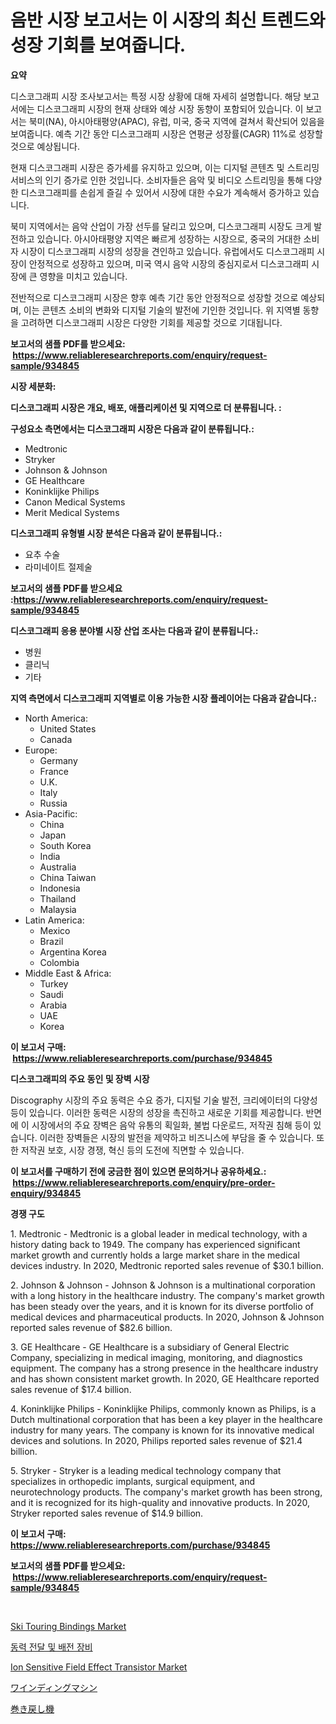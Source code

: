 <p><h1>음반 시장 보고서는 이 시장의 최신 트렌드와 성장 기회를 보여줍니다.</h1></p><p><strong>요약</strong></p>
<p><p>디스코그래피 시장 조사보고서는 특정 시장 상황에 대해 자세히 설명합니다. 해당 보고서에는 디스코그래피 시장의 현재 상태와 예상 시장 동향이 포함되어 있습니다. 이 보고서는 북미(NA), 아시아태평양(APAC), 유럽, 미국, 중국 지역에 걸쳐서 확산되어 있음을 보여줍니다. 예측 기간 동안 디스코그래피 시장은 연평균 성장률(CAGR) 11%로 성장할 것으로 예상됩니다.</p><p>현재 디스코그래피 시장은 증가세를 유지하고 있으며, 이는 디지털 콘텐츠 및 스트리밍 서비스의 인기 증가로 인한 것입니다. 소비자들은 음악 및 비디오 스트리밍을 통해 다양한 디스코그래피를 손쉽게 즐길 수 있어서 시장에 대한 수요가 계속해서 증가하고 있습니다.</p><p>북미 지역에서는 음악 산업이 가장 선두를 달리고 있으며, 디스코그래피 시장도 크게 발전하고 있습니다. 아시아태평양 지역은 빠르게 성장하는 시장으로, 중국의 거대한 소비자 시장이 디스코그래피 시장의 성장을 견인하고 있습니다. 유럽에서도 디스코그래피 시장이 안정적으로 성장하고 있으며, 미국 역시 음악 시장의 중심지로서 디스코그래피 시장에 큰 영향을 미치고 있습니다.</p><p>전반적으로 디스코그래피 시장은 향후 예측 기간 동안 안정적으로 성장할 것으로 예상되며, 이는 콘텐츠 소비의 변화와 디지털 기술의 발전에 기인한 것입니다. 위 지역별 동향을 고려하면 디스코그래피 시장은 다양한 기회를 제공할 것으로 기대됩니다.</p></p>
<p><strong>보고서의 샘플 PDF를 받으세요: &nbsp;<a href="https://www.reliableresearchreports.com/enquiry/request-sample/934845">https://www.reliableresearchreports.com/enquiry/request-sample/934845</a></strong></p>
<p><strong>시장 세분화:</strong></p>
<p><strong> 디스코그래피 시장은 개요, 배포, 애플리케이션 및 지역으로 더 분류됩니다. :</strong></p>
<p><strong>구성요소 측면에서는 디스코그래피 시장은 다음과 같이 분류됩니다.:</strong></p>
<p><ul><li>Medtronic</li><li>Stryker</li><li>Johnson & Johnson</li><li>GE Healthcare</li><li>Koninklijke Philips</li><li>Canon Medical Systems</li><li>Merit Medical Systems</li></ul></p>
<p><strong> 디스코그래피 유형별 시장 분석은 다음과 같이 분류됩니다.:</strong></p>
<p><ul><li>요추 수술</li><li>라미네이트 절제술</li></ul></p>
<p><strong>보고서의 샘플 PDF를 받으세요 :<a href="https://www.reliableresearchreports.com/enquiry/request-sample/934845">https://www.reliableresearchreports.com/enquiry/request-sample/934845</a></strong></p>
<p><strong> 디스코그래피 응용 분야별 시장 산업 조사는 다음과 같이 분류됩니다.:</strong></p>
<p><ul><li>병원</li><li>클리닉</li><li>기타</li></ul></p>
<p><strong>지역 측면에서 디스코그래피 지역별로 이용 가능한 시장 플레이어는 다음과 같습니다.:</strong></p>
<p><ul>
    <li>
        North America:
        <ul>
            <li>United States</li>
            <li>Canada</li>
        </ul>
    </li>
    <li>
        Europe:
        <ul>
            <li>Germany</li>
            <li>France</li>
            <li>U.K.</li>
            <li>Italy</li>
            <li>Russia</li>
        </ul>
    </li>
    <li>
        Asia-Pacific:
        <ul>
            <li>China</li>
            <li>Japan</li>
            <li>South Korea</li>
            <li>India</li>
            <li>Australia</li>
            <li>China Taiwan</li>
            <li>Indonesia</li>
            <li>Thailand</li>
            <li>Malaysia</li>
        </ul>
    </li>
    <li>
        Latin America:
        <ul>
            <li>Mexico</li>
            <li>Brazil</li>
            <li>Argentina Korea</li>
            <li>Colombia</li>
        </ul>
    </li>
    <li>
        Middle East & Africa:
        <ul>
            <li>Turkey</li>
            <li>Saudi</li>
            <li>Arabia</li>
            <li>UAE</li>
            <li>Korea</li>
        </ul>
    </li>
    </ul></p>
<p><strong>이 보고서 구매: &nbsp;<a href="https://www.reliableresearchreports.com/purchase/934845">https://www.reliableresearchreports.com/purchase/934845</a></strong></p>
<p><strong>디스코그래피의 주요 동인 및 장벽 시장</strong></p>
<p><p>Discography 시장의 주요 동력은 수요 증가, 디지털 기술 발전, 크리에이터의 다양성 등이 있습니다. 이러한 동력은 시장의 성장을 촉진하고 새로운 기회를 제공합니다. 반면에 이 시장에서의 주요 장벽은 음악 유통의 획일화, 불법 다운로드, 저작권 침해 등이 있습니다. 이러한 장벽들은 시장의 발전을 제약하고 비즈니스에 부담을 줄 수 있습니다. 또한 저작권 보호, 시장 경쟁, 혁신 등의 도전에 직면할 수 있습니다.</p></p>
<p><strong>이 보고서를 구매하기 전에 궁금한 점이 있으면 문의하거나 공유하세요.: &nbsp;<a href="https://www.reliableresearchreports.com/enquiry/pre-order-enquiry/934845">https://www.reliableresearchreports.com/enquiry/pre-order-enquiry/934845</a></strong></p>
<p><strong>경쟁 구도</strong></p>
<p><p>1. Medtronic - Medtronic is a global leader in medical technology, with a history dating back to 1949. The company has experienced significant market growth and currently holds a large market share in the medical devices industry. In 2020, Medtronic reported sales revenue of $30.1 billion.</p><p>2. Johnson & Johnson - Johnson & Johnson is a multinational corporation with a long history in the healthcare industry. The company's market growth has been steady over the years, and it is known for its diverse portfolio of medical devices and pharmaceutical products. In 2020, Johnson & Johnson reported sales revenue of $82.6 billion.</p><p>3. GE Healthcare - GE Healthcare is a subsidiary of General Electric Company, specializing in medical imaging, monitoring, and diagnostics equipment. The company has a strong presence in the healthcare industry and has shown consistent market growth. In 2020, GE Healthcare reported sales revenue of $17.4 billion.</p><p>4. Koninklijke Philips - Koninklijke Philips, commonly known as Philips, is a Dutch multinational corporation that has been a key player in the healthcare industry for many years. The company is known for its innovative medical devices and solutions. In 2020, Philips reported sales revenue of $21.4 billion.</p><p>5. Stryker - Stryker is a leading medical technology company that specializes in orthopedic implants, surgical equipment, and neurotechnology products. The company's market growth has been strong, and it is recognized for its high-quality and innovative products. In 2020, Stryker reported sales revenue of $14.9 billion.</p></p>
<p><strong>이 보고서 구매: &nbsp; <a href="https://www.reliableresearchreports.com/purchase/934845">https://www.reliableresearchreports.com/purchase/934845</a></strong></p>
<p><strong>보고서의 샘플 PDF를 받으세요: &nbsp;<a href="https://www.reliableresearchreports.com/enquiry/request-sample/934845">https://www.reliableresearchreports.com/enquiry/request-sample/934845</a></strong><strong></strong></p>
<p>&nbsp;</p>
<p><p><a href="https://spotless-saver-8fd.notion.site/Ski-Touring-Bindings-Market-Analysis-Examines-its-Scope-on-Growth-Opportunities-and-Forecasted-Tren-0b0b667f74844055b8f8224317f8874f">Ski Touring Bindings Market</a></p><p><a href="https://medium.com/@goicoevgovidph/%EC%A0%84%EB%A0%A5-%EC%A0%84%EB%8B%AC-%EB%B0%8F-%EB%B6%84%EB%B0%B0-%EC%9E%A5%EB%B9%84-%EC%8B%9C%EC%9E%A5-%EA%B7%9C%EB%AA%A8-%EC%8B%9C%EC%9E%A5-%EC%A0%84%EB%A7%9D-%EB%B0%8F-%EC%8B%9C%EC%9E%A5-%EC%98%88%EC%B8%A1-2024%EB%85%84%EB%B6%80%ED%84%B0-2031%EB%85%84-4b2ff2aeedc0">동력 전달 및 배전 장비</a></p><p><a href="https://view.publitas.com/reportprime-1/ion-sensitive-field-effect-transistor-market-size-market-trends-and-growth-outlook-forecasted-for-period-from-2024-to-2031/">Ion Sensitive Field Effect Transistor Market</a></p><p><a href="https://medium.com/@sandeepayare180/%E3%83%87%E3%82%B3%E3%83%BC%E3%83%87%E3%82%A3%E3%83%B3%E3%82%B0%E3%83%AF%E3%82%A4%E3%83%B3%E3%83%87%E3%82%A3%E3%83%B3%E3%82%B0%E3%83%9E%E3%82%B7%E3%83%B3%E5%B8%82%E5%A0%B4%E3%83%A1%E3%83%88%E3%83%AA%E3%82%AF%E3%82%B9-%E5%B8%82%E5%A0%B4%E3%82%B7%E3%82%A7%E3%82%A2-%E3%83%88%E3%83%AC%E3%83%B3%E3%83%89-%E6%88%90%E9%95%B7%E3%83%91%E3%82%BF%E3%83%BC%E3%83%B3-ef1fc6ed28c2">ワインディングマシン</a></p><p><a href="https://medium.com/@sandeepayare180/2024%E5%B9%B4%E3%81%8B%E3%82%892031%E5%B9%B4%E3%81%BE%E3%81%A7%E3%81%AE%E6%9C%9F%E9%96%93%E3%81%AB%E4%BA%88%E6%B8%AC%E3%81%95%E3%82%8C%E3%82%8B%E3%82%A2%E3%83%B3%E3%83%AF%E3%82%A4%E3%82%B8%E3%83%B3%E3%82%B0%E3%83%9E%E3%82%B7%E3%83%B3%E5%B8%82%E5%A0%B4%E3%81%AE%E5%88%86%E6%9E%90%E3%81%A8%E8%A6%8F%E6%A8%A1%E4%BA%88%E6%B8%AC-142a9a8a6c5e">巻き戻し機</a></p></p>